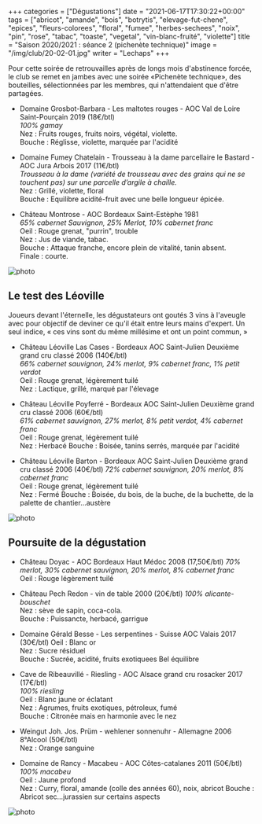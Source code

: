 +++
categories = ["Dégustations"]
date = "2021-06-17T17:30:22+00:00"
tags = ["abricot", "amande", "bois", "botrytis", "elevage-fut-chene", "epices", "fleurs-colorees", "floral", "fumee", "herbes-sechees", "noix", "pin", "rose", "tabac", "toaste", "vegetal", "vin-blanc-fruité", "violette"] 
title = "Saison 2020/2021 : séance 2 (pichenète technique)"
image = "/img/club/20-02-01.jpg"
writer = "Lechaps"
+++

Pour cette soirée de retrouvailles après de longs mois d'abstinence forcée, le club se remet en jambes avec une soirée «Pichenète technique», des bouteilles, sélectionnées par les membres, qui n'attendaient que d'être partagées.

* Domaine Grosbot-Barbara - Les maltotes rouges - AOC Val de Loire Saint-Pourçain 2019 (18€/btl)  
_100% gamay_  
Nez : Fruits rouges, fruits noirs, végétal, violette.  
Bouche : Réglisse, violette, marquée par l'acidité

* Domaine Fumey Chatelain - Trousseau à la dame parcellaire le Bastard - AOC Jura Arbois 2017 (11€/btl) <i class="fa fa-plus-circle"></i>  
_Trousseau à la dame (variété de trousseau avec des grains qui ne se touchent pas) sur une parcelle d’argile à chaille._  
Nez :  Grillé, violette, floral  
Bouche : Equilibre acidité-fruit avec une belle longueur épicée.

* Château Montrose - AOC Bordeaux Saint-Estèphe 1981  
_65% cabernet Sauvignon, 25% Merlot, 10% cabernet franc_  
Oeil : Rouge grenat, "purrin", trouble  
Nez : Jus de viande, tabac.  
Bouche : Attaque franche, encore plein de vitalité, tanin absent.  
Finale : courte.

![photo][2]

## Le test des Léoville

Joueurs devant l'éternelle, les dégustateurs ont goutés 3 vins à l'aveugle avec pour objectif de deviner ce qu'il était entre leurs mains d'expert. Un seul indice, « ces vins sont du même millésime et ont un point commun, »

* Château Léoville Las Cases  - Bordeaux AOC Saint-Julien Deuxième grand cru classé 2006 (140€/btl)  
_66% cabernet sauvignon, 24% merlot, 9% cabernet franc, 1% petit verdot_  
Oeil : Rouge grenat, légèrement tuilé  
Nez : Lactique, grillé, marqué par l'élevage

* Château Léoville Poyferré  - Bordeaux AOC Saint-Julien Deuxième grand cru classé 2006 (60€/btl)  
_61% cabernet sauvignon, 27% merlot, 8% petit verdot, 4% cabernet franc_  
Oeil : Rouge grenat, légèrement tuilé  
Nez : Herbacé
Bouche : Boisée, tanins serrés, marquée par l'acidité

* Château Léoville Barton  - Bordeaux AOC Saint-Julien Deuxième grand cru classé 2006 (40€/btl)
_72% cabernet sauvignon,  20% merlot, 8% cabernet franc_  
Oeil : Rouge grenat, légèrement tuilé  
Nez : Fermé
Bouche : Boisée, du bois, de la buche, de la buchette, de la palette de chantier...austère

![photo][3]

## Poursuite de la dégustation

* Château Doyac - AOC Bordeaux Haut Médoc 2008 (17,50€/btl)
_70% merlot, 30% cabernet sauvignon,  20% merlot, 8% cabernet franc_  
Oeil : Rouge légèrement tuilé

* Château Pech Redon - vin de table 2000 (20€/btl)
_100% alicante-bouschet_  
Nez : sève de sapin, coca-cola.  
Bouche : Puissancte, herbacé, garrigue

* Domaine Gérald Besse  - Les serpentines - Suisse AOC Valais 2017 (30€/btl)
Oeil : Blanc or  
Nez : Sucre résiduel  
Bouche : Sucrée, acidité, fruits exotiquees Bel équilibre

* Cave de Ribeauvillé  - Riesling - AOC Alsace grand cru rosacker 2017 (17€/btl) <i class="fa fa-plus-circle"></i>  
_100% riesling_  
Oeil : Blanc jaune or éclatant  
Nez : Agrumes, fruits exotiques, pétroleux, fumé  
Bouche : Citronée mais en harmonie avec le nez

* Weingut Joh. Jos. Prüm - wehlener sonnenuhr - Allemagne 2006 8°Alcool (50€/btl)  
Nez : Orange sanguine

* Domaine de Rancy - Macabeu - AOC Côtes-catalanes 2011 (50€/btl)  
_100% macabeu_  
Oeil : Jaune profond  
Nez : Curry, floral, amande (colle des années 60), noix, abricot
Bouche : Abricot sec...jurassien sur certains aspects

![photo][1]

[1]: /img/club/20-02-01.jpg
[2]: /img/club/20-02-02.jpg
[3]: /img/club/20-02-03.jpg